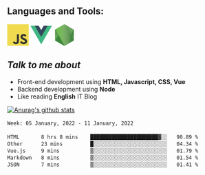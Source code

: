 ## **Languages and Tools:**      
<code><img height="50" src="https://raw.githubusercontent.com/github/explore/80688e429a7d4ef2fca1e82350fe8e3517d3494d/topics/javascript/javascript.png"></code>
<code><img height="50"  src="https://raw.githubusercontent.com/github/explore/80688e429a7d4ef2fca1e82350fe8e3517d3494d/topics/vue/vue.png"></code>
<code><img height="50"  src="https://raw.githubusercontent.com/github/explore/80688e429a7d4ef2fca1e82350fe8e3517d3494d/topics/nodejs/nodejs.png"></code>

## *Talk to me about*
- Front-end development using **HTML, Javascript, CSS, Vue**
- Backend development using **Node**
- Like reading **English** IT Blog    

[![Anurag's github stats](https://github-readme-stats.vercel.app/api?username=qdi5)](https://github.com/anuraghazra/github-readme-stats)    

<!--START_SECTION:waka-->
```text
Week: 05 January, 2022 - 11 January, 2022

HTML       8 hrs 8 mins    ██████████████████████▓░░   90.89 % 
Other      23 mins         █░░░░░░░░░░░░░░░░░░░░░░░░   04.34 % 
Vue.js     9 mins          ▒░░░░░░░░░░░░░░░░░░░░░░░░   01.79 % 
Markdown   8 mins          ▒░░░░░░░░░░░░░░░░░░░░░░░░   01.54 % 
JSON       7 mins          ▒░░░░░░░░░░░░░░░░░░░░░░░░   01.41 % 
```
<!--END_SECTION:waka-->
